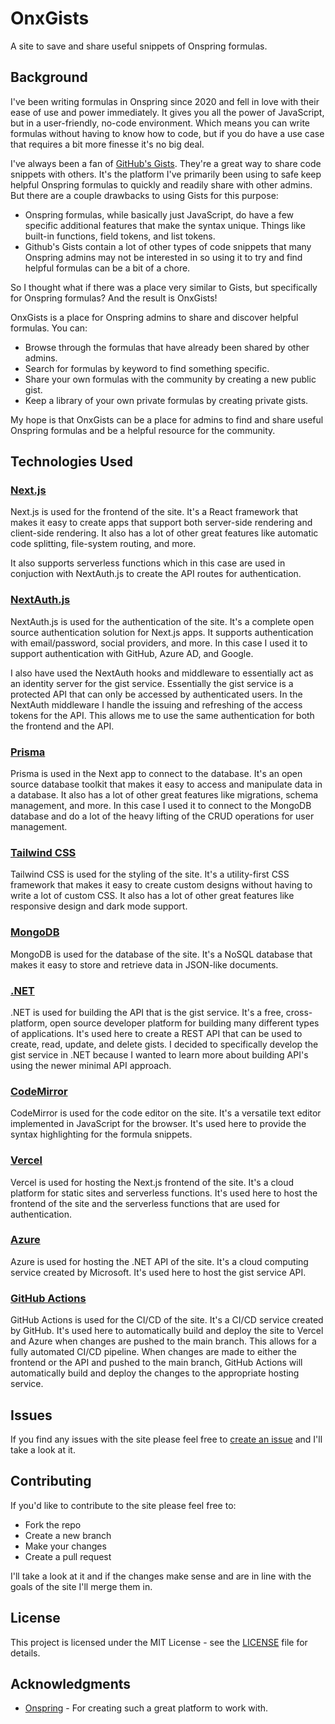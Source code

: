 # OnxGists

A site to save and share useful snippets of Onspring formulas.

## Background

I've been writing formulas in Onspring since 2020 and fell in love with their ease of use and power immediately. It gives you all the power of JavaScript, but in a user-friendly, no-code environment. Which means you can write formulas without having to know how to code, but if you do have a use case that requires a bit more finesse it's no big deal.

I've always been a fan of [GitHub's Gists](https://gist.github.com/). They're a great way to share code snippets with others. It's the platform I've primarily been using to safe keep helpful Onspring formulas to quickly and readily share with other admins. But there are a couple drawbacks to using Gists for this purpose:

- Onspring formulas, while basically just JavaScript, do have a few specific additional features that make the syntax unique. Things like built-in functions, field tokens, and list tokens.
- Github's Gists contain a lot of other types of code snippets that many Onspring admins may not be interested in so using it to try and find helpful formulas can be a bit of a chore.

So I thought what if there was a place very similar to Gists, but specifically for Onspring formulas? And the result is OnxGists!

OnxGists is a place for Onspring admins to share and discover helpful formulas. You can:

- Browse through the formulas that have already been shared by other admins.
- Search for formulas by keyword to find something specific.
- Share your own formulas with the community by creating a new public gist.
- Keep a library of your own private formulas by creating private gists.

My hope is that OnxGists can be a place for admins to find and share useful Onspring formulas and be a helpful resource for the community.

## Technologies Used

### [Next.js](https://nextjs.org/)

Next.js is used for the frontend of the site. It's a React framework that makes it easy to create apps that support both server-side rendering and client-side rendering. It also has a lot of other great features like automatic code splitting, file-system routing, and more.

It also supports serverless functions which in this case are used in conjuction with NextAuth.js to create the API routes for authentication.

### [NextAuth.js](https://next-auth.js.org/)

NextAuth.js is used for the authentication of the site. It's a complete open source authentication solution for Next.js apps. It supports authentication with email/password, social providers, and more. In this case I used it to support authentication with GitHub, Azure AD, and Google.

I also have used the NextAuth hooks and middleware to essentially act as an identity server for the gist service. Essentially the gist service is a protected API that can only be accessed by authenticated users. In the NextAuth middleware I handle the issuing and refreshing of the access tokens for the API. This allows me to use the same authentication for both the frontend and the API.

### [Prisma](https://www.prisma.io/)

Prisma is used in the Next app to connect to the database. It's an open source database toolkit that makes it easy to access and manipulate data in a database. It also has a lot of other great features like migrations, schema management, and more. In this case I used it to connect to the MongoDB database and do a lot of the heavy lifting of the CRUD operations for user management.

### [Tailwind CSS](https://tailwindcss.com/)

Tailwind CSS is used for the styling of the site. It's a utility-first CSS framework that makes it easy to create custom designs without having to write a lot of custom CSS. It also has a lot of other great features like responsive design and dark mode support.

### [MongoDB](https://www.mongodb.com/)

MongoDB is used for the database of the site. It's a NoSQL database that makes it easy to store and retrieve data in JSON-like documents.

### [.NET](https://dotnet.microsoft.com/)

.NET is used for building the API that is the gist service. It's a free, cross-platform, open source developer platform for building many different types of applications. It's used here to create a REST API that can be used to create, read, update, and delete gists. I decided to specifically develop the gist service in .NET because I wanted to learn more about building API's using the newer minimal API approach.

### [CodeMirror](https://codemirror.net/)

CodeMirror is used for the code editor on the site. It's a versatile text editor implemented in JavaScript for the browser. It's used here to provide the syntax highlighting for the formula snippets.

### [Vercel](https://vercel.com/)

Vercel is used for hosting the Next.js frontend of the site. It's a cloud platform for static sites and serverless functions. It's used here to host the frontend of the site and the serverless functions that are used for authentication.

### [Azure](https://azure.microsoft.com/)

Azure is used for hosting the .NET API of the site. It's a cloud computing service created by Microsoft. It's used here to host the gist service API.

### [GitHub Actions](https://github.com/features/actions)

GitHub Actions is used for the CI/CD of the site. It's a CI/CD service created by GitHub. It's used here to automatically build and deploy the site to Vercel and Azure when changes are pushed to the main branch. This allows for a fully automated CI/CD pipeline. When changes are made to either the frontend or the API and pushed to the main branch, GitHub Actions will automatically build and deploy the changes to the appropriate hosting service.

## Issues

If you find any issues with the site please feel free to [create an issue](https://github.com/StevanFreeborn/onx-gists/issues/new) and I'll take a look at it.

## Contributing

If you'd like to contribute to the site please feel free to:

- Fork the repo
- Create a new branch
- Make your changes
- Create a pull request

I'll take a look at it and if the changes make sense and are in line with the goals of the site I'll merge them in.

## License

This project is licensed under the MIT License - see the [LICENSE](License.md) file for details.

## Acknowledgments

- [Onspring](https://www.onspring.com/) - For creating such a great platform to work with.
